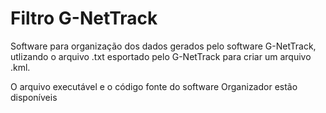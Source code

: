 # Filtro G-NetTrack

Software para organização dos dados gerados pelo software G-NetTrack, utlizando o arquivo .txt esportado pelo G-NetTrack para criar um arquivo .kml.

O arquivo executável e o código fonte do software Organizador estão disponíveis
